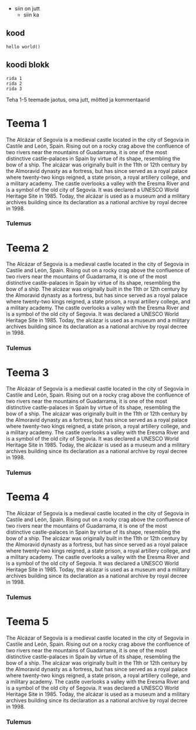 - siin on jutt
  -  siin ka

## kood
`hello world()`

## koodi blokk
```
rida 1
rida 2
rida 3
```

Teha 1-5 teemade jaotus, oma jutt, mõtted ja kommentaarid


# Teema 1
The Alcázar of Segovia is a medieval castle located in the city of Segovia in Castile and León, Spain. Rising out on a rocky crag above the confluence of two rivers near the mountains of Guadarrama, it is one of the most distinctive castle-palaces in Spain by virtue of its shape, resembling the bow of a ship. The alcázar was originally built in the 11th or 12th century by the Almoravid dynasty as a fortress, but has since served as a royal palace where twenty-two kings reigned, a state prison, a royal artillery college, and a military academy. The castle overlooks a valley with the Eresma River and is a symbol of the old city of Segovia. It was declared a UNESCO World Heritage Site in 1985. Today, the alcázar is used as a museum and a military archives building since its declaration as a national archive by royal decree in 1998.
### Tulemus

# Teema 2
The Alcázar of Segovia is a medieval castle located in the city of Segovia in Castile and León, Spain. Rising out on a rocky crag above the confluence of two rivers near the mountains of Guadarrama, it is one of the most distinctive castle-palaces in Spain by virtue of its shape, resembling the bow of a ship. The alcázar was originally built in the 11th or 12th century by the Almoravid dynasty as a fortress, but has since served as a royal palace where twenty-two kings reigned, a state prison, a royal artillery college, and a military academy. The castle overlooks a valley with the Eresma River and is a symbol of the old city of Segovia. It was declared a UNESCO World Heritage Site in 1985. Today, the alcázar is used as a museum and a military archives building since its declaration as a national archive by royal decree in 1998.
### Tulemus

# Teema 3
The Alcázar of Segovia is a medieval castle located in the city of Segovia in Castile and León, Spain. Rising out on a rocky crag above the confluence of two rivers near the mountains of Guadarrama, it is one of the most distinctive castle-palaces in Spain by virtue of its shape, resembling the bow of a ship. The alcázar was originally built in the 11th or 12th century by the Almoravid dynasty as a fortress, but has since served as a royal palace where twenty-two kings reigned, a state prison, a royal artillery college, and a military academy. The castle overlooks a valley with the Eresma River and is a symbol of the old city of Segovia. It was declared a UNESCO World Heritage Site in 1985. Today, the alcázar is used as a museum and a military archives building since its declaration as a national archive by royal decree in 1998.
### Tulemus

# Teema 4
The Alcázar of Segovia is a medieval castle located in the city of Segovia in Castile and León, Spain. Rising out on a rocky crag above the confluence of two rivers near the mountains of Guadarrama, it is one of the most distinctive castle-palaces in Spain by virtue of its shape, resembling the bow of a ship. The alcázar was originally built in the 11th or 12th century by the Almoravid dynasty as a fortress, but has since served as a royal palace where twenty-two kings reigned, a state prison, a royal artillery college, and a military academy. The castle overlooks a valley with the Eresma River and is a symbol of the old city of Segovia. It was declared a UNESCO World Heritage Site in 1985. Today, the alcázar is used as a museum and a military archives building since its declaration as a national archive by royal decree in 1998.
### Tulemus

# Teema 5
The Alcázar of Segovia is a medieval castle located in the city of Segovia in Castile and León, Spain. Rising out on a rocky crag above the confluence of two rivers near the mountains of Guadarrama, it is one of the most distinctive castle-palaces in Spain by virtue of its shape, resembling the bow of a ship. The alcázar was originally built in the 11th or 12th century by the Almoravid dynasty as a fortress, but has since served as a royal palace where twenty-two kings reigned, a state prison, a royal artillery college, and a military academy. The castle overlooks a valley with the Eresma River and is a symbol of the old city of Segovia. It was declared a UNESCO World Heritage Site in 1985. Today, the alcázar is used as a museum and a military archives building since its declaration as a national archive by royal decree in 1998.
### Tulemus
